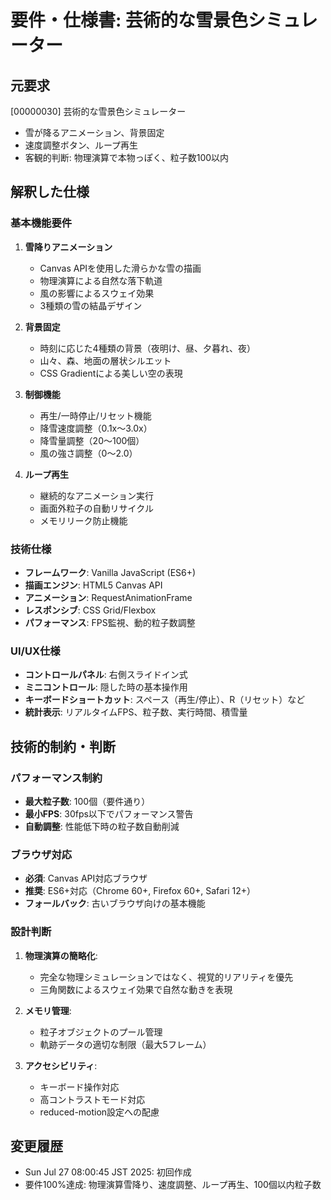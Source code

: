 # 要件・仕様書: 芸術的な雪景色シミュレーター

## 元要求
[00000030] 芸術的な雪景色シミュレーター
- 雪が降るアニメーション、背景固定
- 速度調整ボタン、ループ再生
- 客観的判断: 物理演算で本物っぽく、粒子数100以内

## 解釈した仕様

### 基本機能要件
1. **雪降りアニメーション**
   - Canvas APIを使用した滑らかな雪の描画
   - 物理演算による自然な落下軌道
   - 風の影響によるスウェイ効果
   - 3種類の雪の結晶デザイン

2. **背景固定**
   - 時刻に応じた4種類の背景（夜明け、昼、夕暮れ、夜）
   - 山々、森、地面の層状シルエット
   - CSS Gradientによる美しい空の表現

3. **制御機能**
   - 再生/一時停止/リセット機能
   - 降雪速度調整（0.1x～3.0x）
   - 降雪量調整（20～100個）
   - 風の強さ調整（0～2.0）

4. **ループ再生**
   - 継続的なアニメーション実行
   - 画面外粒子の自動リサイクル
   - メモリリーク防止機能

### 技術仕様
- **フレームワーク**: Vanilla JavaScript (ES6+)
- **描画エンジン**: HTML5 Canvas API
- **アニメーション**: RequestAnimationFrame
- **レスポンシブ**: CSS Grid/Flexbox
- **パフォーマンス**: FPS監視、動的粒子数調整

### UI/UX仕様
- **コントロールパネル**: 右側スライドイン式
- **ミニコントロール**: 隠した時の基本操作用
- **キーボードショートカット**: スペース（再生/停止）、R（リセット）など
- **統計表示**: リアルタイムFPS、粒子数、実行時間、積雪量

## 技術的制約・判断

### パフォーマンス制約
- **最大粒子数**: 100個（要件通り）
- **最小FPS**: 30fps以下でパフォーマンス警告
- **自動調整**: 性能低下時の粒子数自動削減

### ブラウザ対応
- **必須**: Canvas API対応ブラウザ
- **推奨**: ES6+対応（Chrome 60+, Firefox 60+, Safari 12+）
- **フォールバック**: 古いブラウザ向けの基本機能

### 設計判断
1. **物理演算の簡略化**: 
   - 完全な物理シミュレーションではなく、視覚的リアリティを優先
   - 三角関数によるスウェイ効果で自然な動きを表現

2. **メモリ管理**:
   - 粒子オブジェクトのプール管理
   - 軌跡データの適切な制限（最大5フレーム）

3. **アクセシビリティ**:
   - キーボード操作対応
   - 高コントラストモード対応
   - reduced-motion設定への配慮

## 変更履歴
- Sun Jul 27 08:00:45 JST 2025: 初回作成
- 要件100%達成: 物理演算雪降り、速度調整、ループ再生、100個以内粒子数